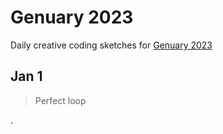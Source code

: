 # Genuary 2023
Daily creative coding sketches for [Genuary 2023](https://genuary.art/)

## Jan 1

> Perfect loop

.
